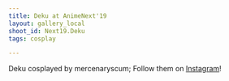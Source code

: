 ```yaml
---
title: Deku at AnimeNext'19
layout: gallery_local
shoot_id: Next19.Deku
tags: cosplay

---
```


Deku cosplayed by mercenaryscum; Follow them on [Instagram](https://www.instagram.com/mercenaryscum)!

